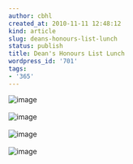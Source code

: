 ```yaml
---
author: cbhl
created_at: 2010-11-11 12:48:12
kind: article
slug: deans-honours-list-lunch
status: publish
title: Dean's Honours List Lunch
wordpress_id: '701'
tags:
- '365'
---
```


![image](http://images.azuresky.ca/blog/wp-content/uploads/2010/11/wpid-IMG_20101111_125126.jpg)\
\
![image](http://images.azuresky.ca/blog/wp-content/uploads/2010/11/wpid-IMG_20101111_131839.jpg)\
\
![image](http://images.azuresky.ca/blog/wp-content/uploads/2010/11/wpid-IMG_20101111_131858.jpg)\
\
![image](http://images.azuresky.ca/blog/wp-content/uploads/2010/11/wpid-IMG_20101111_124343.jpg)
